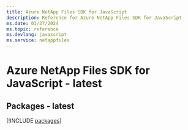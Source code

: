 ```yaml
---
title: Azure NetApp Files SDK for JavaScript
description: Reference for Azure NetApp Files SDK for JavaScript
ms.date: 03/27/2024
ms.topic: reference
ms.devlang: javascript
ms.service: netappfiles
---
```

# Azure NetApp Files SDK for JavaScript - latest
## Packages - latest
[!INCLUDE [packages](netapp-files-index.md)]